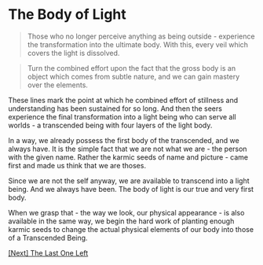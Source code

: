 # The Body of Light

> Those who no longer perceive anything as being outside - experience the transformation into the ultimate body. With this, every veil which covers the light is dissolved.

> Turn the combined effort upon the fact that the gross body is an object which comes from subtle nature, and we can gain mastery over the elements.

These lines mark the point at which he combined effort of stillness and understanding has been sustained for so long. And then the seers experience the final transformation into a light being who can serve all worlds - a transcended being with four layers of the light body.

In a way, we already possess the first body of the transcended, and we always have. It is the simple fact that we are not what we are - the person with the given name. Rather the karmic seeds of name and picture - came first and made us think that we are thoses.

Since we are not the self anyway, we are available to transcend into a light being. And we always have been. The body of light is our true and very first body.

When we grasp that - the way we look, our physical appearance - is also available in the same way, we begin the hard work of planting enough karmic seeds to change the actual physical elements of our body into those of a Transcended Being.

[\[Next\] The Last One Left](/content/79-the-last-one-left.md)

